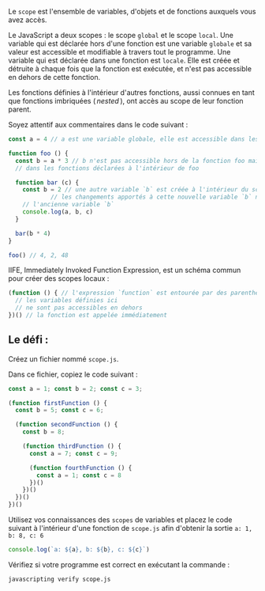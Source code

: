 Le `scope` est l'ensemble de variables, d'objets et de fonctions auxquels vous avez accès.

Le JavaScript a deux scopes : le scope `global` et le scope `local`. Une variable qui est déclarée hors d'une fonction est une variable `globale` et sa valeur est accessible et modifiable à travers tout le programme. Une variable qui est déclarée dans une fonction est `locale`. Elle est créée et détruite à chaque fois que la fonction est exécutée, et n'est pas accessible en dehors de cette fonction.

Les fonctions définies à l'intérieur d'autres fonctions, aussi connues en tant que fonctions imbriquées ( _nested_ ), ont accès au scope de leur fonction parent.

Soyez attentif aux commentaires dans le code suivant :

```js
const a = 4 // a est une variable globale, elle est accessible dans les fonctions ci-dessous

function foo () {
  const b = a * 3 // b n'est pas accessible hors de la fonction foo mais l'est
  // dans les fonctions déclarées à l'intérieur de foo

  function bar (c) {
    const b = 2 // une autre variable `b` est créée à l'intérieur du scope de la fonction
    		// les changements apportés à cette nouvelle variable `b` n'ont pas d'effet sur
    // l'ancienne variable `b`
    console.log(a, b, c)
  }

  bar(b * 4)
}

foo() // 4, 2, 48
```

IIFE, Immediately Invoked Function Expression, est un schéma commun pour créer des scopes locaux :

```js
(function () { // l'expression `function` est entourée par des parenthèses
  // les variables définies ici
  // ne sont pas accessibles en dehors
})() // la fonction est appelée immédiatement
```
## Le défi :

Créez un fichier nommé `scope.js`.

Dans ce fichier, copiez le code suivant :
```js
const a = 1; const b = 2; const c = 3;

(function firstFunction () {
  const b = 5; const c = 6;

  (function secondFunction () {
    const b = 8;

    (function thirdFunction () {
      const a = 7; const c = 9;

      (function fourthFunction () {
        const a = 1; const c = 8
      })()
    })()
  })()
})()
```

Utilisez vos connaissances des `scopes` de variables et placez le code suivant à l'intérieur d'une fonction de `scope.js` afin d'obtenir la sortie `a: 1, b: 8, c: 6`
```js
console.log(`a: ${a}, b: ${b}, c: ${c}`)
```

Vérifiez si votre programme est correct en exécutant la commande :

```bash
javascripting verify scope.js
```

